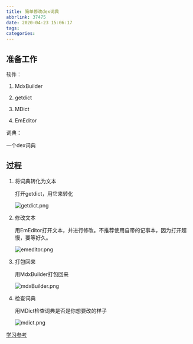 ```yaml
---
title: 简单修改dex词典
abbrlink: 37475
date: 2020-04-23 15:06:17
tags:
categories:
---
```


## 准备工作

软件：
1. MdxBuilder

<!--more-->

2. getdict

3. MDict

4. EmEditor

词典：

一个dex词典

## 过程

1. 将词典转化为文本

   打开getdict，用它来转化

   ![getdict.png](https://i.loli.net/2020/04/29/Y2gMq1x8yPG793B.png)

2. 修改文本

   用EmEditor打开文本，并进行修改。不推荐使用自带的记事本，因为打开超慢，要等好久。

   ![emeditor.png](https://i.loli.net/2020/04/29/yX4CUBnTfYItN2K.png)

3. 打包回来

   用MdxBuilder打包回来

   ![mdxBuilder.png](https://i.loli.net/2020/04/29/Qflr9WOqt7BwbvS.png)

4. 检查词典

   用MDict检查词典是否是你想要改的样子

   ![mdict.png](https://i.loli.net/2020/04/29/wuA1chPzb8YWtOd.png)

[学习参考](https://www.pdawiki.com/forum/forum.php?mod=viewthread&tid=10689&extra=page%3D1%26filter%3Dtypeid%26typeid%3D654)

   